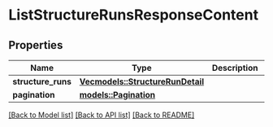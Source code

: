 # ListStructureRunsResponseContent

## Properties

Name | Type | Description | Notes
------------ | ------------- | ------------- | -------------
**structure_runs** | [**Vec<models::StructureRunDetail>**](StructureRunDetail.md) |  | 
**pagination** | [**models::Pagination**](Pagination.md) |  | 

[[Back to Model list]](../README.md#documentation-for-models) [[Back to API list]](../README.md#documentation-for-api-endpoints) [[Back to README]](../README.md)


